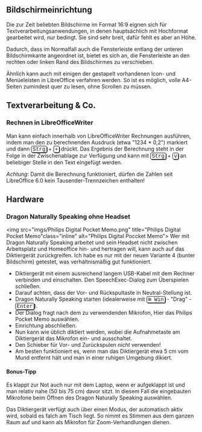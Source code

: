 <style type="text/css">
kbd {
    background-color: white;
    border: 1px solid black;
    padding-left: 3px;
    padding-right: 3px;
    border-radius: 4px;
    font-family: Courier New, courier, monospace;
    box-shadow: 1px 1px;
}
</style>

## Bildschirmeinrichtung

Die zur Zeit beliebten Bildschirme im Format 16:9 eignen sich für Textverarbeitungsanwendungen, in denen hauptsächlich mit Hochformat gearbeitet wird, nur bedingt. Sie sind sehr breit, dafür fehlt es aber an Höhe.

Dadurch, dass im Normalfall auch die Fensterleiste entlang der unteren Bildschirmkante angeordnet ist, bietet es sich an, die Fensterleiste an den rechten oder linken Rand des Bildschirmes zu verschieben.

Ähnlich kann auch mit einigen der gestapelt vorhandenen Icon- und Menüeleisten in LibreOffice verfahren werden. So ist es möglich, volle A4-Seiten zumindest quer zu lesen, ohne Scrollen zu müssen.

## Textverarbeitung & Co.

### Rechnen in LibreOfficeWriter

Man kann einfach innerhalb von LibreOfficeWriter Rechnungen ausführen, indem man
den zu berechnenden Ausdruck (etwa "1234 * 0,2") markiert und dann
<kbd>Strg</kbd> + <kbd>+</kbd> drückt. Das Ergebnis der Berechnung steht in
der Folge in der Zwischenablage zur Verfügung und kann mit <kbd>Strg</kbd> +
<kbd>v</kbd> an beliebiger Stelle in den Text eingefügt werden.

*Achtung*: Damit die Berechnung funktioniert, dürfen die Zahlen seit LibreOffice
6.0 kein Tausender-Trennzeichen enthalten!

## Hardware

### Dragon Naturally Speaking ohne Headset

<img src="imgs/Philips Digital Pocket Memo.png" title="Philips Digital Pocket Memo"class="inline" alt="Philips Digital Poccket Memo">
Wer mit Dragon Naturally Speaking arbeitet und sein Headset nicht zwischen
Arbeitsplatz und Homeoffice hin- und hertragen will, kann auch auf das
Diktiergerät zurückgreifen. Ich habe es nur mit der neuen Variante 4 (bunter
Bildschirm) getestet, was verhältnismäßig gut funktioniert.

- Diktiergerät mit einem ausreichend langem USB-Kabel mit dem Rechner verbinden
  und einschalten. Den SpeechExec-Dialog zum Überspielen schließen.
- Darauf achten, dass der Vor- und Rückspultaste in Neutral-Stellung ist.
- Dragon Naturally Speaking starten (idealerweise mit <kbd>&#8862; Win</kbd> - "Drag" -
  <kbd>Enter</kbd>).
- Der Dialog fragt nach dem zu verwendenden Mikrofon, Hier das Philips Pocket
  Memo auswählen.
- Einrichtung abschließen.
- Nun kann wie üblich diktiert werden, wobei die Aufnahmetaste am Diktiergerät
  das Mikrofon ein- und ausschaltet.
- Den Schieber für Vor- und Zurückspulen *nicht* verwenden!
- Am besten funktioniert es, wenn man das Diktiergerät etwa 5 cm vom Mund
  entfernt hält und man in einer ruhigen Umgebung dikiert.

#### Bonus-Tipp

Es klappt zur Not auch nur mit dem Laptop, wenn er aufgeklappt ist und man
relativ nahe (50 bis 75 cm) davor sitzt. In diesem Fall die eingebauten
Mikrofone beim Öffnen des Dragon Naturally Speaking auswählen.

Das Diktiergerät verfügt auch über einen Modus, der automatisch aktiv wird, sobald es falch am Tisch liegt. So nimmt es Stimmen aus dem ganzen Raum auf und kann als Mikrofon für Zoom-Verhandlungen dienen.

